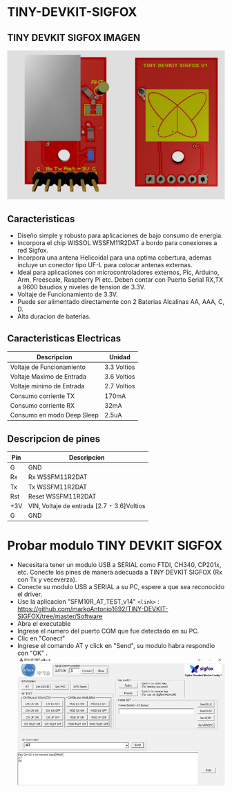 # TINY-DEVKIT-SIGFOX

## TINY DEVKIT SIGFOX IMAGEN

![](https://github.com/markoAntonio1692/TINY-DEVKIT-SIGFOX/blob/master/imagenes/front-rear.png)


## Caracteristicas

- Diseño simple y robusto para aplicaciones de bajo consumo de energia. 
- Incorpora el chip WISSOL WSSFM11R2DAT a bordo para conexiones a red Sigfox.
- Incorpora una antena Helicoidal para una optima cobertura, ademas incluye un conector tipo UF-L para colocar antenas externas.
- Ideal para aplicaciones con microcontroladores externos, Pic, Arduino, Arm, Freescale, Raspberry Pi etc. Deben contar con Puerto Serial RX,TX a 9600 baudios y niveles de tension de 3.3V.
- Voltaje de Funcionamiento de 3.3V.
- Puede ser alimentado directamente con 2 Baterias Alcalinas AA, AAA, C, D.
- Alta duracion de baterias.


## Caracteristicas Electricas

| Descripcion| Unidad                    |
| ------------- | ------------------------------ |
| Voltaje de Funcionamiento  |  3.3 Voltios    |  
| Voltaje  Maximo de Entrada  |  3.6 Voltios    | 
| Voltaje minimo de Entrada   | 2.7 Voltios     |
| Consumo corriente TX | 170mA      |
| Consumo corriente RX   | 32mA     |
| Consumo en modo Deep Sleep   | 2.5uA     |

## Descripcion de pines

| Pin| Descripcion                    |
| ------------- | ------------------------------ |
| G |  GND    |  
| Rx  |  Rx WSSFM11R2DAT    | 
| Tx   |  Tx WSSFM11R2DAT     |
| Rst   | Reset WSSFM11R2DAT    |
| +3V   | VIN, Voltaje de entrada [2.7 - 3.6]Voltios    |
| G   | GND     |



# Probar modulo TINY DEVKIT SIGFOX

- Necesitara tener un modulo USB a SERIAL como FTDI, CH340, CP201x, etc. Conecte los pines de manera adecuada a TINY DEVKIT SIGFOX (Rx con Tx y veceverza).
- Conecte su modulo USB a SERIAL a su PC, espere a que sea reconocido el driver.
- Use la aplicacion "SFM10R_AT_TEST_v14" 
`<link>` : <https://github.com/markoAntonio1692/TINY-DEVKIT-SIGFOX/tree/master/Software>
- Abra el executable
- Ingrese el numero del puerto COM que fue detectado en su PC.
- Clic en "Conect"
- Ingrese el comando AT y click en "Send", su modulo habra respondio con "OK" .
![](https://github.com/markoAntonio1692/TINY-DEVKIT-SIGFOX/blob/master/imagenes/test.JPG)

